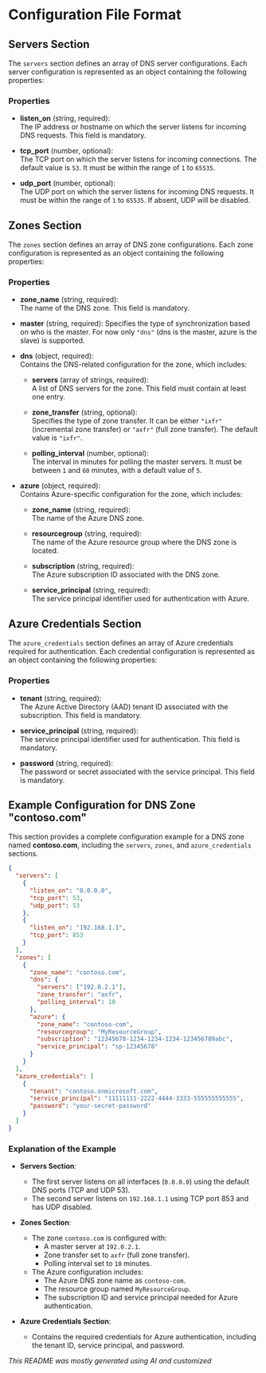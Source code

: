 # Configuration File Format

## Servers Section

The `servers` section defines an array of DNS server configurations. Each server configuration is represented as an object containing the following properties:

### Properties

- **listen_on** (string, required):  
  The IP address or hostname on which the server listens for incoming DNS requests. This field is mandatory.

- **tcp_port** (number, optional):  
  The TCP port on which the server listens for incoming connections. The default value is `53`. It must be within the range of `1` to `65535`.

- **udp_port** (number, optional):  
  The UDP port on which the server listens for incoming DNS requests. It must be within the range of `1` to `65535`. If absent, UDP will be disabled.

## Zones Section

The `zones` section defines an array of DNS zone configurations. Each zone configuration is represented as an object containing the following properties:

### Properties

- **zone_name** (string, required):  
  The name of the DNS zone. This field is mandatory.

- **master** (string, required):
  Specifies the type of synchronization based on who is the master. For now only `"dns"` (dns is the master, azure is the slave) is supported.

- **dns** (object, required):  
  Contains the DNS-related configuration for the zone, which includes:

  - **servers** (array of strings, required):  
    A list of DNS servers for the zone. This field must contain at least one entry.

  - **zone_transfer** (string, optional):  
    Specifies the type of zone transfer. It can be either `"ixfr"` (incremental zone transfer) or `"axfr"` (full zone transfer). The default value is `"ixfr"`.

  - **polling_interval** (number, optional):  
    The interval in minutes for polling the master servers. It must be between `1` and `60` minutes, with a default value of `5`.

- **azure** (object, required):  
  Contains Azure-specific configuration for the zone, which includes:

  - **zone_name** (string, required):  
    The name of the Azure DNS zone.

  - **resourcegroup** (string, required):  
    The name of the Azure resource group where the DNS zone is located.

  - **subscription** (string, required):  
    The Azure subscription ID associated with the DNS zone.

  - **service_principal** (string, required):  
    The service principal identifier used for authentication with Azure.

## Azure Credentials Section

The `azure_credentials` section defines an array of Azure credentials required for authentication. Each credential configuration is represented as an object containing the following properties:

### Properties

- **tenant** (string, required):  
  The Azure Active Directory (AAD) tenant ID associated with the subscription. This field is mandatory.

- **service_principal** (string, required):  
  The service principal identifier used for authentication. This field is mandatory.

- **password** (string, required):  
  The password or secret associated with the service principal. This field is mandatory.

## Example Configuration for DNS Zone "contoso.com"

This section provides a complete configuration example for a DNS zone named **contoso.com**, including the `servers`, `zones`, and `azure_credentials` sections.

```json
{
  "servers": [
    {
      "listen_on": "0.0.0.0",
      "tcp_port": 53,
      "udp_port": 53
    },
    {
      "listen_on": "192.168.1.1",
      "tcp_port": 853
    }
  ],
  "zones": [
    {
      "zone_name": "contoso.com",
      "dns": {
        "servers": ["192.0.2.1"],
        "zone_transfer": "axfr",
        "polling_interval": 10
      },
      "azure": {
        "zone_name": "contoso-com",
        "resourcegroup": "MyResourceGroup",
        "subscription": "12345678-1234-1234-1234-123456789abc",
        "service_principal": "sp-12345678"
      }
    }
  ],
  "azure_credentials": [
    {
      "tenant": "contoso.onmicrosoft.com",
      "service_principal": "11111111-2222-4444-3333-555555555555",
      "password": "your-secret-password"
    }
  ]
}
```

### Explanation of the Example

- **Servers Section**:  
  - The first server listens on all interfaces (`0.0.0.0`) using the default DNS ports (TCP and UDP 53).
  - The second server listens on `192.168.1.1` using TCP port 853 and has UDP disabled.

- **Zones Section**:  
  - The zone `contoso.com` is configured with:
    - A master server at `192.0.2.1`.
    - Zone transfer set to `axfr` (full zone transfer).
    - Polling interval set to `10` minutes.
  - The Azure configuration includes:
    - The Azure DNS zone name as `contoso-com`.
    - The resource group named `MyResourceGroup`.
    - The subscription ID and service principal needed for Azure authentication.

- **Azure Credentials Section**:  
  - Contains the required credentials for Azure authentication, including the tenant ID, service principal, and password.

*This README was mostly generated using AI and customized*
